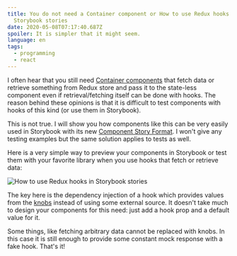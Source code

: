 ```yaml
---
title: You do not need a Container component or How to use Redux hooks in
  Storybook stories
date: 2020-05-08T07:17:40.687Z
spoiler: It is simpler that it might seem.
language: en
tags:
  - programming
  - react
---
```

I often hear that you still need [Container components](https://medium.com/@dan_abramov/smart-and-dumb-components-7ca2f9a7c7d0) that fetch data or retrieve something from Redux store and pass it to the state-less component even if retrieval/fetching itself can be done with hooks. The reason behind these opinions is that it is difficult to test components with hooks of this kind (or use them in Storybook).

This is not true. I will show you how components like this can be very easily used in Storybook with its new [Component Story Format](https://storybook.js.org/docs/formats/component-story-format/). I won't give any testing examples but the same solution applies to tests as well.

Here is a very simple way to preview your components in Storybook or test them with your favorite library when you use hooks that fetch or retrieve data:

![How to use Redux hooks in Storybook stories](/assets/carbon-3-.png)

The key here is the dependency injection of a hook which provides values from the [knobs](https://github.com/storybookjs/storybook/tree/master/addons/knobs) instead of using some external source. It doesn't take much to design your components for this need: just add a hook prop and a default value for it.

Some things, like fetching arbitrary data cannot be replaced with knobs. In this case it is still enough to provide some constant mock response with a fake hook. That's it!